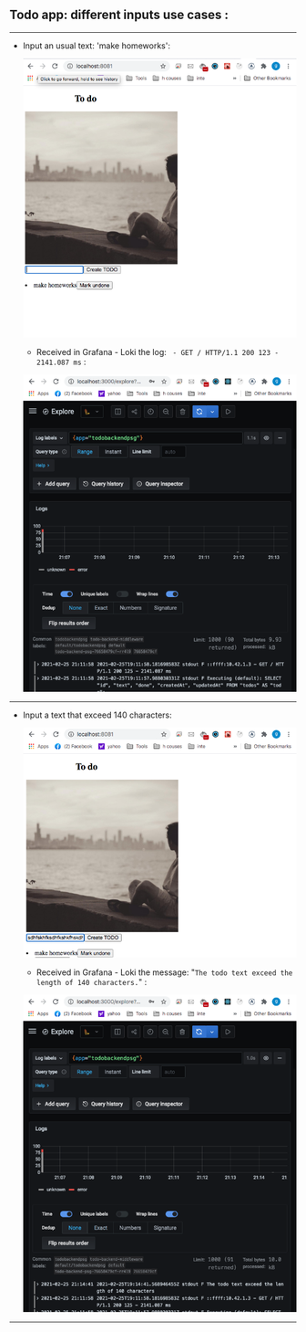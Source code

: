 
## Todo app: different inputs use cases :
***
* Input an usual text: 'make homeworks':

    ![input-normal](output-2.10-normal-post.png)
    * Received in  Grafana - Loki
the log: ` - GET / HTTP/1.1 200 123 - 2141.087 ms` : 

    ![input-normal](output-2.10-normal-loki.png)


***


- Input a text that exceed 140 characters:

    ![input-normal](output-2.10-abnormal-post.png)

    * Received in  Grafana - Loki the message: "`The todo text exceed the length of 140 characters.`" :

    ![input-normal](output-2.10-abnormal-loki.png)
***